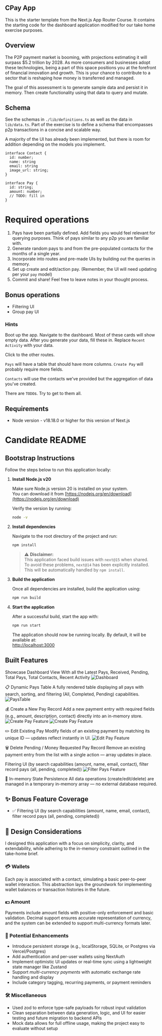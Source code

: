 ## CPay App

This is the starter template from the Next.js App Router Course. It contains the starting code for the dashboard application modified for our take home exercise purposes.

## Overview

The P2P payment market is booming, with projections estimating it will surpass $5.2 trillion by 2028. As more consumers and businesses adopt these technologies, being a part of this space positions you at the forefront of financial innovation and growth. This is your chance to contribute to a sector that is reshaping how money is transferred and managed.

The goal of this assessment is to generate sample data and persist it in memory. Then create functionality using that data to query and mutate.

## Schema

See the schemas in `./lib/definitions.ts` as well as the data in `lib/data.ts`. Part of the exercise is to define a schema that encompasses p2p transactions in a concise and scalable way.

A majority of the UI has already been implemented, but there is room for addition depending on the models you implement.

```
interface Contact {
  id: number;
  name: string
  email: string
  image_url: string;
}

interface Pay {
  id: string;
  amount: number;
  // TODO: fill in 
}
```

# Required operations

1. Pays have been partially defined. Add fields you would feel relevant for querying purposes. Think of pays similar to any p2p you are familiar with. 
2. Generate random pays to and from the pre-populated contacts for the months of a single year. 
3. Incorporate into routes and pre-made UIs by building out the queries in memory.
4. Set up create and edit/action pay. (Remember, the UI will need updating per your `pay` model)
5. Commit and share! Feel free to leave notes in your thought process.

## Bonus operations

- Filtering UI
- Group pay UI

### Hints

Boot up the app. Navigate to the dashboard. Most of these cards will show empty data. 
After you generate your data, fill these in. Replace `Recent Activity` with your data.

Click to the other routes. 

`Pays` will have a table that should have more columns. `Create Pay` will probably require more fields.

`Contacts` will use the contacts we've provided but the aggregation of data you've created. 

There are `TODO`s. Try to get to them all.

## Requirements

- Node version - v18.18.0 or higher for this version of Next.js

# Candidate README

## Bootstrap Instructions

Follow the steps below to run this application locally:

1. **Install Node.js v20**

   Make sure Node.js version 20 is installed on your system.  
   You can download it from [https://nodejs.org/en/download](https://nodejs.org/en/download)

   Verify the version by running:
   ```bash
   node -v
   ```

2. **Install dependencies**

   Navigate to the root directory of the project and run:
   ```bash
   npm install
   ```

   > ⚠️ **Disclaimer:**  
   > This application faced build issues with `next@15` when shared.  
   > To avoid these problems, `next@14` has been explicitly installed.  
   > This will be automatically handled by `npm install`.

3. **Build the application**

   Once all dependencies are installed, build the application using:
   ```bash
   npm run build
   ```

4. **Start the application**

   After a successful build, start the app with:
   ```bash
   npm run start
   ```
   The application should now be running locally. By default, it will be available at:  
   [http://localhost:3000](http://localhost:3000)

## Built Features

Showcase Dashboard View With all the Latest Pays, Received, Pending, Total Pays, Total Contacts, Recent Activity
![Dashboard](./assets/dashboard.png)

📋 Dynamic Pays Table
A fully rendered table displaying all pays with search, sorting, and filtering (All, Completed, Pending) capabilities.
![PaysTable](./assets/all_pays.png)

💰 Create a New Pay Record
Add a new payment entry with required fields (e.g., amount, description, contact) directly into an in-memory store.
![Create Pay Feature](./assets/create_pay.png)
![Create Pay Feature](./assets/create_pay_2.png)

✏️ Edit Existing Pay
Modify fields of an existing payment by matching its unique ID — updates reflect instantly in UI.
![Edit Pay Feature](./assets/edit_pay.png)

🗑️ Delete Pending / Money Requested Pay Record
Remove an existing payment entry from the list with a single action — array updates in place.

Filtering UI (by search capabilities (amount, name, email, contact), filter record pays (all, pending, completed))
![Filter Pays Feature](./assets/pays_filter_by_name.png)

🔄 In-memory State Persistence
All data operations (create/edit/delete) are managed in a temporary in-memory array — no external database required.

## ✨ Bonus Feature Coverage

- ✅ Filtering UI (by search capabilities (amount, name, email, contact), filter record pays (all, pending, completed))


## 🧠 Design Considerations

I designed this application with a focus on simplicity, clarity, and extendability, while adhering to the in-memory constraint outlined in the take-home brief.

### 💳 Wallets
Each pay is associated with a contact, simulating a basic peer-to-peer wallet interaction. This abstraction lays the groundwork for implementing wallet balances or transaction histories in the future.

### 💵 Amount
Payments include amount fields with positive-only enforcement and basic validation. Decimal support ensures accurate representation of currency, and the system can be extended to support multi-currency formats later.

### 🚀 Potential Enhancements
- Introduce persistent storage (e.g., localStorage, SQLite, or Postgres via Vercel/Postgres)
- Add authentication and per-user wallets using NextAuth
- Implement optimistic UI updates or real-time sync using a lightweight state manager like Zustand
- Support *multi-currency payments* with automatic exchange rate handling and display
- Include category tagging, recurring payments, or payment reminders

### 🛠 Miscellaneous
- Used zod to enforce type-safe payloads for robust input validation
- Clean separation between data generation, logic, and UI for easier testing and future migration to backend APIs
- Mock data allows for full offline usage, making the project easy to evaluate without setup
